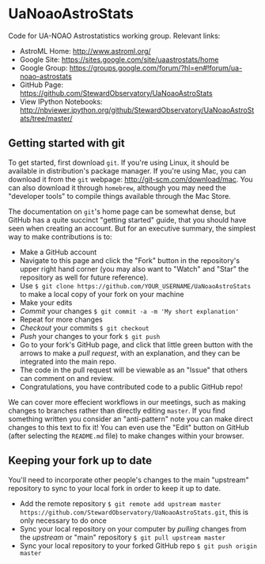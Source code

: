 UaNoaoAstroStats
================
Code for UA-NOAO Astrostatistics working group. Relevant links:

  * AstroML Home:  http://www.astroml.org/
  * Google Site:  https://sites.google.com/site/uaastrostats/home
  * Google Group:  https://groups.google.com/forum/?hl=en#!forum/ua-noao-astrostats
  * GitHub Page:  https://github.com/StewardObservatory/UaNoaoAstroStats
  * View IPython Notebooks: http://nbviewer.ipython.org/github/StewardObservatory/UaNoaoAstroStats/tree/master/


Getting started with git
------------------------
To get started, first download `git`. If you're using Linux, it should be available in distribution's package manager. If you're using Mac, you can download it from the `git` webpage: http://git-scm.com/download/mac. You can also download it through `homebrew`, although you may need the "developer tools" to compile things available through the Mac Store.

The documentation on `git`'s home page can be somewhat dense, but GitHub has a quite succinct "getting started" guide, that you should have seen when creating an account. But for an executive summary, the simplest way to make contributions is to:


  * Make a GitHub account
  * Navigate to this page and click the "Fork" button in the repository's upper right hand corner (you may also want to "Watch" and "Star" the repository as well for future reference).
  * Use `$ git clone https://github.com/YOUR_USERNAME/UaNoaoAstroStats` to make a local copy of your fork on your machine
  * Make your edits
  * *Commit* your changes `$ git commit -a -m 'My short explanation'`
  * Repeat for more changes
  * *Checkout* your commits `$ git checkout`
  * *Push* your changes to your fork `$ git push`
  * Go to your fork's GitHub page, and click that little green button with the arrows to make a *pull request*, with an explanation, and they can be integrated into the main repo.
  * The code in the pull request will be viewable as an "Issue" that others can comment on and review.
  * Congratulations, you have contributed code to a public GitHub repo!
  

We can cover more effecient workflows in our meetings, such as making changes to branches rather than directly editing `master`. If you find something written you consider an "anti-pattern" note you can make direct changes to this text to fix it! You can even use the "Edit" button on GitHub (after selecting the `README.md` file) to make changes within your browser.


Keeping your fork up to date
----------------------------
You'll need to incorporate other people's changes to the main "upstream" repository to sync to your local fork in order to keep it up to date.


  * Add the remote repository `$ git remote add upstream master https://github.com/StewardObservatory/UaNoaoAstroStats.git`, this is only necessary to do once
  * Sync your local repository on your computer by *pulling* changes from the *upstream* or "main" repository `$ git pull upstream master`
  * Sync your local repository to your forked GitHub repo `$ git push origin master`


